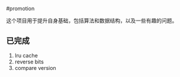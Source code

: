 #promotion

这个项目用于提升自身基础，包括算法和数据结构，以及一些有趣的问题。

## 已完成
1. lru cache
2. reverse bits
3. compare version
